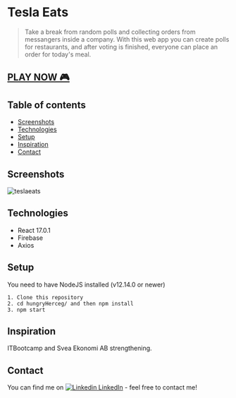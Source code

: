 # Tesla Eats
> Take a break from random polls and collecting orders from messangers inside a company.
> With this web app you can create polls for restaurants, and after voting is finished, everyone can place an order for today's meal.

<h2> <a href="https://gamayun-trivia-boardgame.herokuapp.com/"> PLAY NOW 🎮 </a> </h2>

## Table of contents
* [Screenshots](#screenshots)
* [Technologies](#technologies)
* [Setup](#setup)
* [Inspiration](#inspiration)
* [Contact](#contact)

## Screenshots
![teslaeats](https://user-images.githubusercontent.com/59211000/106515079-6a599700-64d5-11eb-91e4-f4215ae530a2.png)


## Technologies
* React 17.0.1
* Firebase
* Axios

## Setup
You need to have NodeJS installed (v12.14.0 or newer)
   
    1. Clone this repository
    2. cd hungryHerceg/ and then npm install
    3. npm start


## Inspiration
ITBootcamp and Svea Ekonomi AB strengthening.


## Contact
You can find me on [![Linkedin](https://i.stack.imgur.com/gVE0j.png) LinkedIn](https://www.linkedin.com/in/nebojsa-markovic-6760111b5/) - feel free to contact me!
